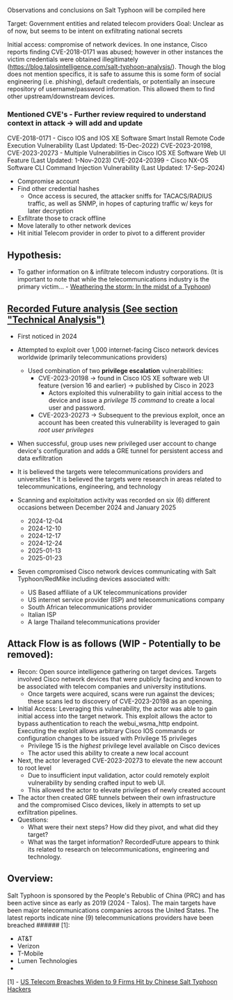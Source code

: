 Observations and conclusions on Salt Typhoon will be compiled here

Target: Government entities and related telecom providers
Goal: Unclear as of now, but seems to be intent on exfiltrating national secrets

Initial access: compromise of network devices. In one instance, Cisco reports finding CVE-2018-0171 was abused; however in other instances the victim credentials were obtained illegitimately (https://blog.talosintelligence.com/salt-typhoon-analysis/). Though the blog does not mention specifics, it is safe to assume this is some form of social engineering (i.e. phishing), default credentials, or potentially an insecure repository of username/password information. This allowed them to find other upstream/downstream devices.

### Mentioned CVE's - Further review required to understand context in attack -> will add and update
CVE-2018-0171 - Cisco IOS and IOS XE Software Smart Install Remote Code Execution Vulnerability (Last Updated: 15-Dec-2022)
CVE-2023-20198, CVE-2023-20273 - Multiple Vulnerabilities in Cisco IOS XE Software Web UI Feature (Last Updated: 1-Nov-2023)
CVE-2024-20399 - Cisco NX-OS Software CLI Command Injection Vulnerability (Last Updated: 17-Sep-2024)

* Compromise account
* Find other credential hashes
     * Once access is secured, the attacker sniffs for TACACS/RADIUS traffic, as well as SNMP, in hopes of capturing traffic w/ keys for later decryption
* Exfiltrate those to crack offline
* Move laterally to other network devices
* Hit initial Telecom provider in order to pivot to a different provider

Hypothesis:
---
* To gather information on & infiltrate telecom industry corporations. (It is important to note that while the telecommunications industry is the primary victim... - [Weathering the storm: In the midst of a Typhoon](https://blog.talosintelligence.com/salt-typhoon-analysis/)) 

[Recorded Future analysis (See section "Technical Analysis")](https://www.recordedfuture.com/research/redmike-salt-typhoon-exploits-vulnerable-devices)
---
* First noticed in 2024
* Attempted to exploit over 1,000 internet-facing Cisco network devices worldwide (primarily telecommunications providers)
    * Used combination of two **privilege escalation** vulnerabilities:
      * CVE-2023-20198 -> found in Cisco IOS XE software web UI feature (version 16 and earlier) -> published by Cisco in 2023
          * Actors exploited this vulnerability to gain initial access to the device and issue a *privilege 15 command* to create a local user and password.
      * CVE-2023-20273 -> Subsequent to the previous exploit, once an account has been created this vulnerability is leveraged to gain *root user privileges* 
* When successful, group uses new privileged user account to change device's configuration and adds a GRE tunnel for persistent access and data exfiltration
* It is believed the targets were telecommunications providers and universities
      * It is believed the targets were research in areas related to telecommunications, engineering, and technology
* Scanning and exploitation activity was recorded on six (6) different occasions between December 2024 and January 2025
  * 2024-12-04
  * 2024-12-10
  * 2024-12-17
  * 2024-12-24
  * 2025-01-13
  * 2025-01-23

* Seven compromised Cisco network devices communicating with Salt Typhoon/RedMike including devices associated with:
  * US Based affiliate of a UK telecommunications provider
  * US internet service provider (ISP) and telecommunications company
  * South African telecommunications provider
  * Italian ISP
  * A large Thailand telecommunications provider


Attack Flow is as follows (WIP - Potentially to be removed):
---
* Recon:  Open source intelligence gathering on target devices. Targets involved Cisco network devices that were publicly facing and known to be associated with telecom companies and university institutions.
    * Once targets were acquired, scans were run against the devices; these scans led to discovery of CVE-2023-20198 as an opening.
* Initial Access: Leveraging this vulnerability, the actor was able to gain initial access into the target network. This exploit allows the actor to bypass authentication to reach the webui_wsma_http endpoint. Executing the exploit allows arbitrary Cisco IOS commands or configuration changes to be issued with Privilege 15 privileges
    * Privilege 15 is the *highest* privilege level available on Cisco devices
    * The actor used this ability to create a new local account
* Next, the actor leveraged CVE-2023-20273 to elevate the new account to root level
    *  Due to insufficient input validation, actor could remotely exploit vulnerability by sending crafted input to web UI.
    *  This allowed the actor to elevate privileges of newly created account
*  The actor then created GRE tunnels between their own infrastructure and the compromised Cisco devices, likely in attempts to set up exfiltration pipelines.
*  Questions:
    * What were their next steps? How did they pivot, and what did they target?
    * What was the target information? RecordedFuture appears to think its related to research on telecommunications, engineering and technology.

Overview: 
---
Salt Typhoon is sponsored by the People's Rebublic of China (PRC) and has been active since as early as 2019 (2024 - Talos). The main targets have been major telecommunications companies across the United States. The latest reports indicate nine (9) telecommunications providers have been breached ###### [1]:
* AT&T
* Verizon
* T-Mobile
* Lumen Technologies
*  

[1] - [US Telecom Breaches Widen to 9 Firms Hit by Chinese Salt Typhoon Hackers](https://hackread.com/us-telecom-breaches-firms-chinese-salt-typhoon-hackers/)
